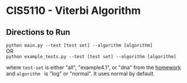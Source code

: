 # ﻿CIS5110 - Viterbi Algorithm

## Directions to Run
`python main.py --test [test set] --algorithm [algorithm]`\
  OR \
`python example_tests.py --test [test set] --algorithm [algorithm]`

where `test-set` is either "all", "example4.1", or "dna" from the [homework](https://www.cis.upenn.edu/~cis5110/hw4-25.pdf)\
and  `algorithm ` is "log" or "normal". It uses normal by default.

